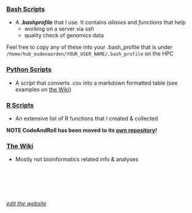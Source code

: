 

### [Bash Scripts](https://github.com/vertesy/TheCorvinas/tree/master/bash)

- A ***.bashprofile*** that I use. It contains *aliases* and *functions* that help
    - working on a server via ssh
    - quality check of genomics data

Feel free to copy any of these into your .bash_profile that is under `/home/hub_oudenaarden/YOUR_USER_NAME/.bash_profile` on the HPC

### [Python Scripts](https://github.com/vertesy/TheCorvinas/tree/master/Python_bioinformatics)
- A script that converts .csv into a markdown formatted table (see examples on [the Wiki](https://github.com/vertesy/TheCorvinas/wiki))

### [R Scripts](https://github.com/vertesy/TheCorvinas/tree/master/R)

- An extensive list of R functions that I created & collected

**NOTE CodeAndRoll has been moved to its [own repository](https://github.com/vertesy/CodeAndRoll)!**

### [The Wiki](https://github.com/vertesy/TheCorvinas/wiki)

- Mostly not bioinformatics related info & analyses



 <br/> <br/> <br/> <br/> <br/>
[*edit the website*](https://github.com/vertesy/TheCorvinas/generated_pages/new)